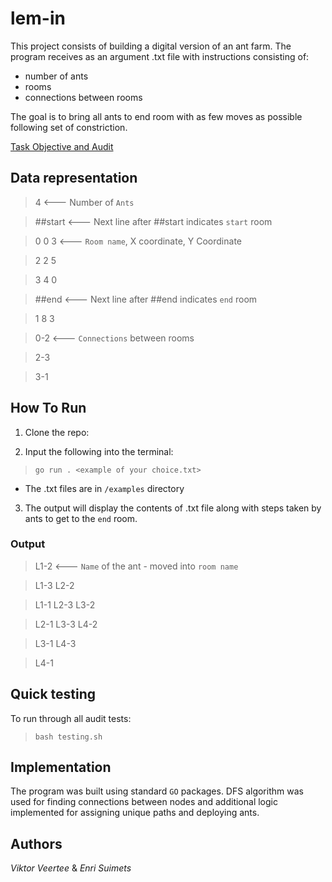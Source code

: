 # lem-in

This project consists of building a digital version of an ant farm.
The program receives as an argument .txt file with instructions consisting of:
- number of ants
- rooms
- connections between rooms

The goal is to bring all ants to end room with as few moves as possible following set of constriction.

[Task Objective and Audit](https://github.com/01-edu/public/tree/master/subjects/lem-in)

## Data representation
> 4 <--- Number of `Ants`

> ##start <--- Next line after ##start indicates `start` room

> 0 0 3 <--- `Room name`, X coordinate, Y Coordinate

>2 2 5

>3 4 0

>##end <--- Next line after ##end indicates `end` room

>1 8 3

>0-2 <--- `Connections` between rooms

>2-3

>3-1

## How To Run
1. Clone the repo:

2. Input the following into the terminal:
 > `go run . <example of your choice.txt>`

 - The .txt files are in `/examples` directory

3. The output will display the contents of .txt file along with steps taken by ants to get to the `end` room.


### Output
>L1-2 <--- `Name` of the ant - moved into `room name`

>L1-3 L2-2

>L1-1 L2-3 L3-2

>L2-1 L3-3 L4-2

>L3-1 L4-3

>L4-1

## Quick testing
To run through all audit tests:
 > `bash testing.sh`


## Implementation
The program was built using standard `GO` packages.
DFS algorithm was used for finding connections between nodes and additional logic implemented for assigning unique paths and deploying ants. 

## Authors
*Viktor Veertee* & *Enri Suimets*
